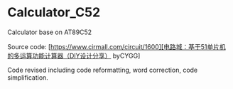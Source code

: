 # Calculator_C52
Calculator base on AT89C52

Source code:
[https://www.cirmall.com/circuit/1600][电路城：基于51单片机的多运算功能计算器（DIY设计分享） byCYGG]

[电路城：基于51单片机的多运算功能计算器（DIY设计分享） byCYGG]: https://www.cirmall.com/circuit/1600

Code revised including code reformatting, word correction, code simplification.
